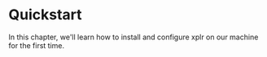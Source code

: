 Quickstart
==========

In this chapter, we'll learn how to install and configure xplr on our machine
for the first time.
